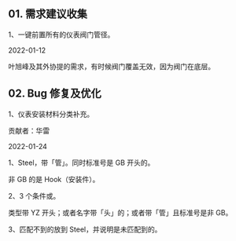## 01. 需求建议收集

1、一键前置所有的仪表阀门管径。

2022-01-12

叶旭峰及其外协提的需求，有时候阀门覆盖无效，因为阀门在底层。

## 02. Bug 修复及优化

1、仪表安装材料分类补充。

贡献者：华雷

2022-01-24

1、Steel，带「管」。同时标准号是 GB 开头的。

非 GB 的是 Hook（安装件）。

2、3 个条件或。

类型带 YZ 开头；或者名字带「头」的；或者带「管」且标准号是非 GB。

3、匹配不到的放到 Steel，并说明是未匹配到的。


